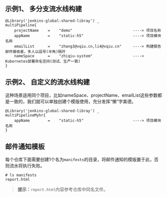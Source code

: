 ## 示例1、 多分支流水线构建

```
@Library('jenkins-global-shared-libray') _
multiPipeline{
    projectName    =    "demo"                           ----> 项目名称
    appName        =    "static-h5"                      ----> 项目模块名称
    emailList      =    "zhang3@vqiu.cn,li4@vqiu.cn"     ----> 构建报告邮件接收者，多人以逗号(半角)隔开
    nameSpace      =    "zhiqiu-system"                  ----> Kubernetes部署命名空间(测试、生产一致)
}
```



## 示例2、 自定义的流水线构建

这种场景适用同个项目，比如nameSpace、projectName、emailList这些参数都是一致的，我们就可以单独创建个模版使用，充分发挥“懒”字美德。

```
@Library('jenkins-global-shared-libray') _
multiPipelineMyhr{
    appName        =    "static-h5"                      ----> 项目模块名称
}
```



## 邮件通知模板

每个仓库下面需要创建1个名为`manifests`的目录，将邮件通知的模版置于此，否则流水将执行失败。
```
# ls manifests
report.html
```

> **提示：**`report.html`内容参考仓库中同名文件。




